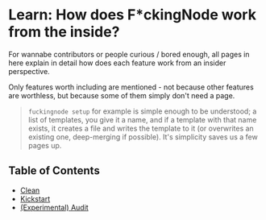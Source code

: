 # Learn: How does F*ckingNode work from the inside?

For wannabe contributors or people curious / bored enough, all pages in here explain in detail how does each feature work from an insider perspective.

Only features worth including are mentioned - not because other features are worthless, but because some of them simply don't need a page.

> `fuckingnode setup` for example is simple enough to be understood; a list of templates, you give it a name, and if a template with that name exists, it creates a file and writes the template to it (or overwrites an existing one, deep-merging if possible).
> It's simplicity saves us a few pages up.

## Table of Contents

- [Clean](clean.md)
- [Kickstart](kickstart.md)
- [(Experimental) Audit](audit.md)
